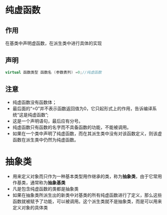 # 纯虚函数

## 作用

在基类中声明虚函数，在派生类中进行具体的实现

## 声明

```C++
virtual 函数类型 函数名 (参数表列) =0;//纯虚函数
```

## 注意

- 纯虚函数没有函数体；
- 最后面的“=0”并不表示函数返回值为0，它只起形式上的作用，告诉编译系统“这是纯虚函数”;
- 这是一个声明语句，最后应有分号。
- 纯虚函数只有函数的名字而不具备函数的功能，不能被调用。
- 如果在一个类中声明了纯虚函数，而在其派生类中没有对该函数定义，则该虚函数在派生类中仍然为纯虚函数。

# 抽象类

- 用来定义对象而只作为一种基本类型用作继承的类，称为**抽象类**，由于它常用作基类，通常称为**抽象基类**
- 凡是包含纯虚函数的类都是抽象类
- 如果在抽象类所派生出的新类中对基类的所有纯虚函数进行了定义，那么这些函数就被赋予了功能，可以被调用。这个派生类就不是抽象类，而是可以用来定义对象的具体类